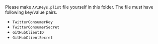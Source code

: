 Please make `APIKeys.plist` file yourself in this folder. The file must have following key/value pairs.

- `TwitterConsumerKey`
- `TwitterConsumerSecret`
- `GitHubClientID`
- `GitHubClientSecret`

